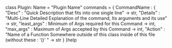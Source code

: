 class Plugin:
    Name = "Plugin Name"
    commands = {
        CommandName : {
            "Desc" : "Quick Description that fits into one single line" -> str,
            "Details" : "Multi-Line Detailed Explanation of the command, Its arguments and its use" -> str,
            "least_args" : Minimum of Args required for this Command -> int,
            "max_args" : Maximum of Args accepted by this Command -> int,
            "Action" : "Name of a Function Somewhere outside of this class inside of this file (without these : '()' " -> str
        }
    }help